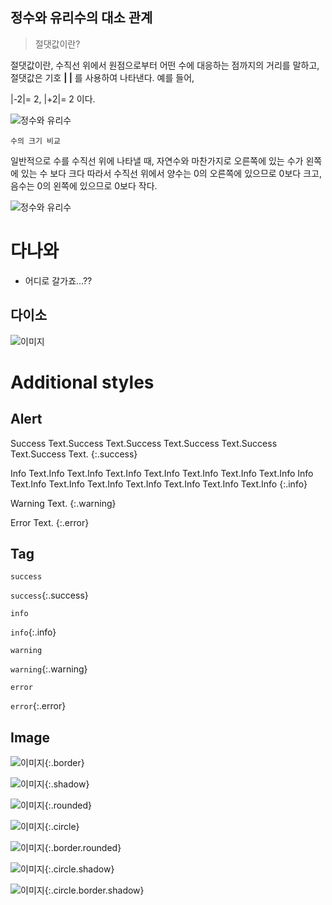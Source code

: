 ﻿## 정수와 유리수의 대소 관계

> 절댓값이란?

절댓값이란, 수직선 위에서 원점으로부터 어떤 수에 대응하는 점까지의 거리를 말하고, 절댓값은 기호  **|     |** 를 사용하여 나타낸다. 예를 들어,

  |-2|= 2, |+2|= 2 이다.

![정수와 유리수](https://lh3.googleusercontent.com/proxy/wTaJam0NNOYVApUSva4acmZH2yHNYDWNmXTkEa1A8UoGFV-1iXmOaFE1gNWROXgRlK7SdhiqksPtPsVo56Tigw2mW-URqBibUMLi92yrx1LGOVfBNafd1A4AgVLI)

    수의 크기 비교

일반적으로 수를 수직선 위에 나타낼 때, 자연수와 마찬가지로 오른쪽에 있는 수가 왼쪽에 있는 수 보다 크다 따라서 수직선 위에서 양수는 0의 오른쪽에 있으므로 0보다 크고, 음수는 0의 왼쪽에 있으므로 0보다 작다.

![정수와 유리수](https://lh3.googleusercontent.com/proxy/CX7wtJgcE8dBx2cNfaQjnM9qIBdgi4rw8BDYJoQGmVlanceJHxsrihFz-5i8IEX92mo2EyVV8fBu2GosPKwkWcMwZYOln_FSPCYyb75AgZaaCEgft7H-A_vaa2T2)

# 다나와
- 어디로 갈가죠...??

## 다이소

![이미지](https://haeineda.github.io/img/test.png)

# Additional styles

## Alert

Success Text.Success Text.Success Text.Success Text.Success Text.Success Text.
{:.success}

Info Text.Info Text.Info Text.Info Text.Info Text.Info Text.Info Text.Info
Info Text.Info Text.Info Text.Info Text.Info Text.Info Text.Info Text.Info
{:.info}

Warning Text.
{:.warning}

Error Text.
{:.error}
## Tag

`success`

`success`{:.success}

`info`

`info`{:.info}

`warning`

`warning`{:.warning}

`error`

`error`{:.error}

## Image

![이미지](https://haeineda.github.io/img/test.png){:.border}

![이미지](https://haeineda.github.io/img/test.png){:.shadow}

![이미지](https://haeineda.github.io/img/test.png){:.rounded}

![이미지](https://haeineda.github.io/img/test.png){:.circle}

![이미지](https://haeineda.github.io/img/test.png){:.border.rounded}

![이미지](https://haeineda.github.io/img/test.png){:.circle.shadow}

![이미지](https://haeineda.github.io/img/test.png){:.circle.border.shadow}